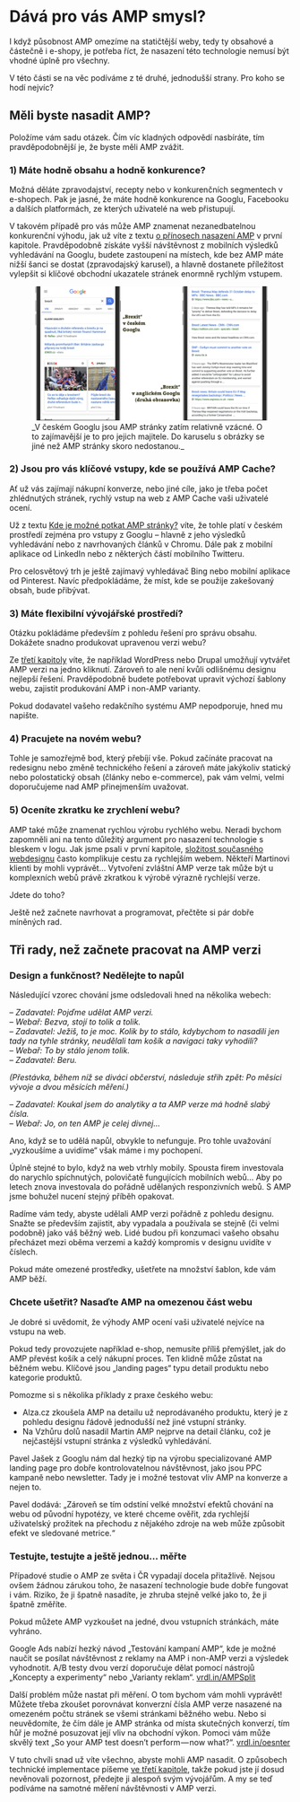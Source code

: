 # Dává pro vás AMP smysl?

I když působnost AMP omezíme na statičtější weby, tedy ty obsahové a částečně i e-shopy, je potřeba říct, že nasazení této technologie nemusí být vhodné úplně pro všechny.

V této části se na věc podíváme z té druhé, jednodušší strany. Pro koho se hodí nejvíc?

## Měli byste nasadit AMP?

Položíme vám sadu otázek. Čím víc kladných odpovědí nasbíráte, tím pravděpodobnější je, že byste měli AMP zvážit.

### 1) Máte hodně obsahu a hodně konkurence?

Možná děláte zpravodajství, recepty nebo v konkurenčních segmentech v e-shopech. Pak je jasné, že máte hodně konkurence na Googlu, Facebooku a dalších platformách, ze kterých uživatelé na web přistupují.

V takovém případě pro vás může AMP znamenat nezanedbatelnou konkurenční výhodu, jak už víte z textu [o přínosech nasazení AMP](amp-co-je-pripadovky.md) v první kapitole. Pravděpodobně získáte vyšší návštěvnost z mobilních výsledků vyhledávání na Googlu, budete zastoupení na místech, kde bez AMP máte nižší šanci se dostat (zpravodajský karusel), a hlavně dostanete příležitost vylepšit si klíčové obchodní ukazatele stránek enormně rychlým vstupem.

<figure>
<img src="../dist/images/original/vdamp/nasazeni-brexit.png" alt="">
<figcaption markdown="1">
_V českém Googlu jsou AMP stránky zatím relativně vzácné. O to zajímavější je to pro jejich majitele. Do karuselu s obrázky se jiné než AMP stránky skoro nedostanou._
</figcaption>
</figure>

### 2) Jsou pro vás klíčové vstupy, kde se používá AMP Cache?

Ať už vás zajímají nákupní konverze, nebo jiné cíle, jako je třeba počet zhlédnutých stránek, rychlý vstup na web z AMP Cache vaši uživatelé ocení.

Už z textu [Kde je možné potkat AMP stránky?](amp-platformy.md) víte, že tohle platí v českém prostředí zejména pro vstupy z Googlu – hlavně z jeho výsledků vyhledávání nebo z navrhovaných článků v Chromu. Dále pak z mobilní aplikace od LinkedIn nebo z některých částí mobilního Twitteru.

Pro celosvětový trh je ještě zajímavý vyhledávač Bing nebo mobilní aplikace od Pinterest. Navíc předpokládáme, že míst, kde se použije zakešovaný obsah, bude přibývat.

### 3) Máte flexibilní vývojářské prostředí?

Otázku pokládáme především z pohledu řešení pro správu obsahu. Dokážete snadno produkovat upravenou verzi webu?

Ze [třetí kapitoly](3-uvod.md) víte, že například WordPress nebo Drupal umožňují vytvářet AMP verzi na jedno kliknutí. Zároveň  to ale není kvůli odlišnému designu nejlepší řešení. Pravděpodobně budete potřebovat upravit výchozí šablony webu, zajistit produkování AMP i non-AMP varianty.

Pokud dodavatel vašeho redakčního systému AMP nepodporuje, hned mu napište.

### 4) Pracujete na novém webu?

Tohle je samozřejmě bod, který přebíjí vše. Pokud začínáte pracovat na redesignu nebo změně technického řešení a zároveň máte jakýkoliv statický nebo polostatický obsah (články nebo e-commerce), pak vám velmi, velmi doporučujeme nad AMP přinejmenším uvažovat.

### 5) Oceníte zkratku ke zrychlení webu?

AMP také může znamenat rychlou výrobu rychlého webu. Neradi bychom zapomněli ani na tento důležitý argument pro nasazení technologie s bleskem v logu. Jak jsme psali v první kapitole, [složitost současného webdesignu](amp-co-je-webdesign.md) často komplikuje cestu za rychlejším webem. Někteří Martinovi klienti by mohli vyprávět… Vytvoření zvláštní AMP verze tak může být u komplexních webů právě zkratkou k výrobě výrazně rychlejší verze.

Jdete do toho?

Ještě než začnete navrhovat a programovat, přečtěte si pár dobře míněných rad.

## Tři rady, než začnete pracovat na AMP verzi

### Design a funkčnost? Nedělejte to napůl

Následující vzorec chování jsme odsledovali hned na několika webech:

_– Zadavatel: Pojďme udělat AMP verzi._  
_– Webař: Bezva, stojí to tolik a tolik._  
_– Zadavatel: Ježiš, to je moc. Kolik by to stálo, kdybychom to nasadili jen tady na tyhle stránky, neudělali tam košík a navigaci taky vyhodili?_  
_– Webař: To by stálo jenom tolik._  
_– Zadavatel: Beru._  

_(Přestávka, během níž se diváci občerství, následuje střih zpět: Po měsíci vývoje a dvou měsících měření.)_

_– Zadavatel: Koukal jsem do analytiky a ta AMP verze má hodně slabý čísla._  
_– Webař: Jo, on ten AMP je celej divnej…_  

Ano, když se to udělá napůl, obvykle to nefunguje. Pro tohle uvažování „vyzkoušíme a uvidíme“ však máme i my pochopení.

Úplně stejné to bylo, když na web vtrhly mobily. Spousta firem investovala do narychlo spíchnutých, polovičatě fungujících mobilních webů… Aby po letech znova investovala do pořádně udělaných responzivních webů. S AMP jsme bohužel nucení stejný příběh opakovat.

Radíme vám tedy, abyste udělali AMP verzi pořádně z pohledu designu. Snažte se především zajistit, aby vypadala a používala se stejně (či velmi podobně) jako váš běžný web. Lidé budou při konzumaci vašeho obsahu přecházet mezi oběma verzemi a každý kompromis v designu uvidíte v číslech.

Pokud máte omezené prostředky, ušetřete na množství šablon, kde vám AMP běží.

### Chcete ušetřit? Nasaďte AMP na omezenou část webu

Je dobré si uvědomit, že výhody AMP ocení vaši uživatelé nejvíce na vstupu na web.

Pokud tedy provozujete například e-shop, nemusíte příliš přemýšlet, jak do AMP převést košík a celý nákupní proces. Ten klidně může zůstat na běžném webu. Klíčové jsou „landing pages“ typu detail produktu nebo kategorie produktů.

Pomozme si s několika příklady z praxe českého webu:

* Alza.cz zkoušela AMP na detailu už neprodávaného produktu, který je z pohledu designu řádově jednodušší než jiné vstupní stránky.
* Na Vzhůru dolů nasadil Martin AMP nejprve na detail článku, což je nejčastější vstupní stránka z výsledků vyhledávání.

Pavel Jašek z Googlu nám dal hezký tip na výrobu specializované AMP landing page pro dobře kontrolovatelnou návštěvnost, jako jsou PPC kampaně nebo newsletter. Tady je i možné testovat vliv AMP na konverze a nejen to.

Pavel dodává: „Zároveň se tím odstíní velké množství efektů chování na webu od původní hypotézy, ve které chceme ověřit, zda rychlejší uživatelský prožitek na přechodu z nějakého zdroje na web může způsobit efekt ve sledované metrice.“

### Testujte, testujte a ještě jednou… měřte

Případové studie o AMP ze světa i ČR vypadají docela přitažlivě. Nejsou ovšem žádnou zárukou toho, že nasazení technologie bude dobře fungovat i vám. Riziko, že ji špatně nasadíte, je zhruba stejně velké jako to, že ji špatně změříte.

Pokud můžete AMP vyzkoušet na jedné, dvou vstupních stránkách, máte vyhráno.

Google Ads nabízí hezký návod „Testování kampaní AMP“, kde je možné naučit se posílat návštěvnost z reklamy na AMP i non-AMP verzi a výsledek vyhodnotit. A/B testy dvou verzí doporučuje dělat pomocí nástrojů „Koncepty a experimenty“ nebo „Varianty reklam“. [vrdl.in/AMPSplit](https://support.google.com/google-ads/answer/9124739)

Další problém může nastat při měření. O tom bychom vám mohli vyprávět! Můžete třeba zkoušet porovnávat konverzní čísla AMP verze nasazené na omezeném počtu stránek se všemi stránkami běžného webu. Nebo si neuvědomíte, že čím dále je AMP stránka od místa skutečných konverzí, tím hůř je možné posuzovat její vliv na obchodní výkon. Pomoci vám může skvělý text „So your AMP test doesn’t perform — now what?“. [vrdl.in/oesnter](https://blog.amp.dev/2018/11/08/so-your-amp-test-doesnt-perform%E2%80%8A-%E2%80%8Anow-what/)

V tuto chvíli snad už víte všechno, abyste mohli AMP nasadit. O způsobech technické implementace píšeme [ve třetí kapitole](3-uvod.md), takže pokud jste jí dosud nevěnovali pozornost, předejte ji alespoň svým vývojářům. A my se teď podíváme na samotné měření návštěvnosti v AMP verzi.
